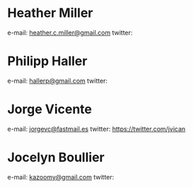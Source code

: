 # Heather Miller

e-mail:	heather.c.miller@gmail.com
twitter: 

# Philipp Haller

e-mail: hallerp@gmail.com
twitter:

# Jorge Vicente

e-mail:  jorgevc@fastmail.es
twitter: https://twitter.com/jvican

# Jocelyn Boullier

e-mail: kazoomy@gmail.com
twitter: 
